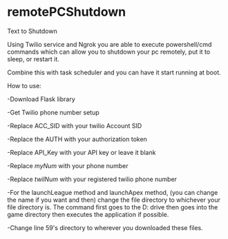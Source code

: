 # remotePCShutdown
 Text to Shutdown 

Using Twilio service and Ngrok you are able to execute powershell/cmd commands which can allow you to shutdown your pc remotely, put it to sleep, or restart it.

Combine this with task scheduler and you can have it start running at boot.

How to use:

-Download Flask library

-Get Twilio phone number setup

-Replace ACC_SID with your twilio Account SID

-Replace the AUTH with your authorization token

-Replace API_Key with your API key or leave it blank

-Replace *myNum* with your phone number

-Replace *twilNum* with your registered twilio phone number

-For the launchLeague method and launchApex method, (you can change the name if you want and then) change the file directory to whichever your file directory is. The command first goes to the D: drive then goes into the game directory then executes the application if possible.

-Change line 59's directory to wherever you downloaded these files.
